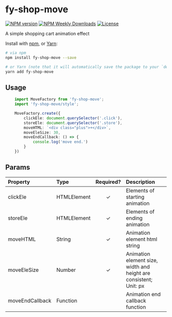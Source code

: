 # fy-shop-move

[![NPM version](https://badgen.net/npm/v/fy-shop-move)](https://www.npmjs.com/package/fy-shop-move)
[![NPM Weekly Downloads](https://badgen.net/npm/dw/fy-shop-move)](https://www.npmjs.com/package/fy-shop-move)
[![License](https://badgen.net/npm/license/fy-shop-move)](https://www.npmjs.com/package/fy-shop-move)

A simple shopping cart animation effect

Install with [npm](https://www.npmjs.com/), or [Yarn](https://yarnpkg.com/):

```bash
# via npm
npm install fy-shop-move --save

# or Yarn (note that it will automatically save the package to your `dependencies` in `package.json`)
yarn add fy-shop-move
```

## Usage

```typescript
    import MoveFactory from 'fy-shop-move';
    import 'fy-shop-move/style';

    MoveFactory.create({
        clickEle: document.querySelector('.click'),
        storeEle: document.querySelector('.store'),
        moveHTML: `<div class="plus">+</div>`,
        moveEleSize: 30,
        moveEndCallback: () => {
            console.log('move end.')
        }
    })

```


## Params
| Property | Type | Required? | Description |
|:---|:---|:---:|:---|
| clickEle | HTMLElement | ✓ | Elements of starting animation |
| storeEle | HTMLElement | ✓ | Elements of ending animation |
| moveHTML | String | ✓ | Animation element html string |
| moveEleSize | Number | ✓ | Animation element size, width and height are consistent; Unit: px |
| moveEndCallback | Function |  | Animation end callback function |


